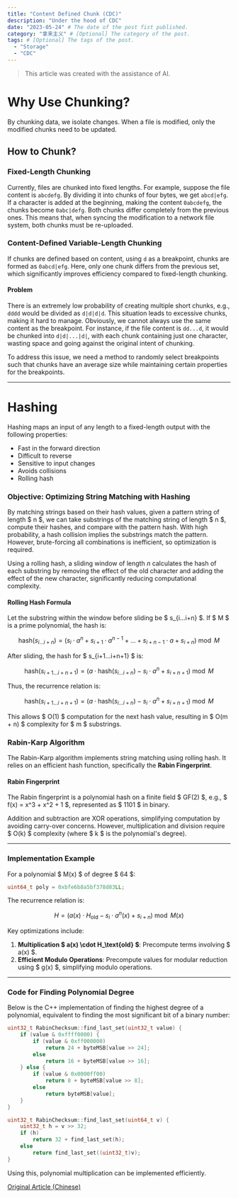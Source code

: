 ```yaml
---
title: "Content Defined Chunk (CDC)"
description: "Under the hood of CDC" 
date: "2023-05-24" # The date of the post fist published.
category: "拿来主义" # [Optional] The category of the post.
tags: # [Optional] The tags of the post.
  - "Storage"
  - "CDC"
---
```


> This article was created with the assistance of AI.

# Why Use Chunking?

By chunking data, we isolate changes. When a file is modified, only the modified chunks need to be updated.

## How to Chunk?

### Fixed-Length Chunking

Currently, files are chunked into fixed lengths. For example, suppose the file content is `abcdefg`. By dividing it into chunks of four bytes, we get `abcd|efg`. If a character is added at the beginning, making the content `0abcdefg`, the chunks become `0abc|defg`. Both chunks differ completely from the previous ones. This means that, when syncing the modification to a network file system, both chunks must be re-uploaded.

### Content-Defined Variable-Length Chunking

If chunks are defined based on content, using `d` as a breakpoint, chunks are formed as `0abcd|efg`. Here, only one chunk differs from the previous set, which significantly improves efficiency compared to fixed-length chunking.

#### Problem

There is an extremely low probability of creating multiple short chunks, e.g., `dddd` would be divided as `d|d|d|d`. This situation leads to excessive chunks, making it hard to manage. Obviously, we cannot always use the same content as the breakpoint. For instance, if the file content is `dd...d`, it would be chunked into `d|d|...|d|`, with each chunk containing just one character, wasting space and going against the original intent of chunking.

To address this issue, we need a method to randomly select breakpoints such that chunks have an average size while maintaining certain properties for the breakpoints.

---

# Hashing

Hashing maps an input of any length to a fixed-length output with the following properties:

- Fast in the forward direction
- Difficult to reverse
- Sensitive to input changes
- Avoids collisions
- Rolling hash

### Objective: Optimizing String Matching with Hashing

By matching strings based on their hash values, given a pattern string of length $ n $, we can take substrings of the matching string of length $ n $, compute their hashes, and compare with the pattern hash. With high probability, a hash collision implies the substrings match the pattern. However, brute-forcing all combinations is inefficient, so optimization is required.

Using a rolling hash, a sliding window of length $n$ calculates the hash of each substring by removing the effect of the old character and adding the effect of the new character, significantly reducing computational complexity.

#### Rolling Hash Formula

Let the substring within the window before sliding be $ s_{i...i+n} $. If $ M $ is a prime polynomial, the hash is:

$$
\text{hash}(s_{i...i+n}) = \left(s_i \cdot a^n + s_{i+1} \cdot a^{n-1} + \dots + s_{i+n-1} \cdot a + s_{i+n}\right) \bmod M
$$

After sliding, the hash for $ s_{i+1...i+n+1} $ is:

$$
\text{hash}(s_{i+1...i+n+1}) = \left(a \cdot \text{hash}(s_{i...i+n}) - s_i \cdot a^n + s_{i+n+1}\right) \bmod M
$$

Thus, the recurrence relation is:

$$
\text{hash}(s_{i+1...i+n+1}) = \left(a \cdot \text{hash}(s_{i...i+n}) - s_i \cdot a^n + s_{i+n+1}\right) \bmod M
$$

This allows $ O(1) $ computation for the next hash value, resulting in $ O(m + n) $ complexity for $ m $ substrings.

### Rabin-Karp Algorithm

The Rabin-Karp algorithm implements string matching using rolling hash. It relies on an efficient hash function, specifically the **Rabin Fingerprint**.

#### Rabin Fingerprint

The Rabin fingerprint is a polynomial hash on a finite field $ GF(2) $, e.g., $ f(x) = x^3 + x^2 + 1 $, represented as $ 1101 $ in binary.

Addition and subtraction are XOR operations, simplifying computation by avoiding carry-over concerns. However, multiplication and division require $ O(k) $ complexity (where $ k $ is the polynomial's degree).

---

### Implementation Example

For a polynomial $ M(x) $ of degree $ 64 $:

```cpp
uint64_t poly = 0xbfe6b8a5bf378d83LL;
```

The recurrence relation is:

$$
H = \left(a(x) \cdot H_\text{old} - s_i \cdot a^n(x) + s_{i+n}\right) \bmod M(x)
$$

Key optimizations include:

1. **Multiplication $ a(x) \cdot H_\text{old} $**: Precompute terms involving $ a(x) $.
2. **Efficient Modulo Operations**: Precompute values for modular reduction using $ g(x) $, simplifying modulo operations.

---

### Code for Finding Polynomial Degree

Below is the C++ implementation of finding the highest degree of a polynomial, equivalent to finding the most significant bit of a binary number:

```cpp
uint32_t RabinChecksum::find_last_set(uint32_t value) {
    if (value & 0xffff0000) {
        if (value & 0xff000000)
            return 24 + byteMSB[value >> 24];
        else
            return 16 + byteMSB[value >> 16];
    } else {
        if (value & 0x0000ff00)
            return 8 + byteMSB[value >> 8];
        else
            return byteMSB[value];
    }
}

uint32_t RabinChecksum::find_last_set(uint64_t v) {
    uint32_t h = v >> 32;
    if (h)
        return 32 + find_last_set(h);
    else
        return find_last_set((uint32_t)v);
}
```

Using this, polynomial multiplication can be implemented efficiently.

[Original Article (Chinese)](https://blog.csdn.net/cyk0620/article/details/120813255)